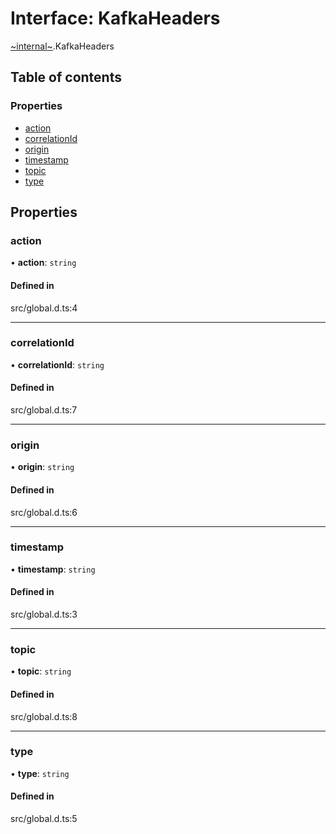 # Interface: KafkaHeaders

[~internal~](../wiki/~internal~).KafkaHeaders

## Table of contents

### Properties

- [action](../wiki/~internal~.KafkaHeaders#action)
- [correlationId](../wiki/~internal~.KafkaHeaders#correlationid)
- [origin](../wiki/~internal~.KafkaHeaders#origin)
- [timestamp](../wiki/~internal~.KafkaHeaders#timestamp)
- [topic](../wiki/~internal~.KafkaHeaders#topic)
- [type](../wiki/~internal~.KafkaHeaders#type)

## Properties

### action

• **action**: `string`

#### Defined in

src/global.d.ts:4

___

### correlationId

• **correlationId**: `string`

#### Defined in

src/global.d.ts:7

___

### origin

• **origin**: `string`

#### Defined in

src/global.d.ts:6

___

### timestamp

• **timestamp**: `string`

#### Defined in

src/global.d.ts:3

___

### topic

• **topic**: `string`

#### Defined in

src/global.d.ts:8

___

### type

• **type**: `string`

#### Defined in

src/global.d.ts:5
